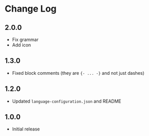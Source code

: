 # Change Log

## 2.0.0
- Fix grammar
- Add icon

## 1.3.0
- Fixed block comments (they are `{- ... -}` and not just dashes)

## 1.2.0
- Updated `language-configuration.json` and README

## 1.0.0
- Initial release
